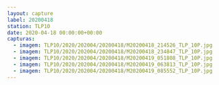 ```yaml
---
layout: capture
label: 20200418
station: TLP10
date: 2020-04-18 00:00:00+00:00
capturas:
  - imagem: TLP10/2020/202004/20200418/M20200418_214526_TLP_10P.jpg
  - imagem: TLP10/2020/202004/20200418/M20200418_234847_TLP_10P.jpg
  - imagem: TLP10/2020/202004/20200418/M20200419_051808_TLP_10P.jpg
  - imagem: TLP10/2020/202004/20200418/M20200419_063813_TLP_10P.jpg
  - imagem: TLP10/2020/202004/20200418/M20200419_085552_TLP_10P.jpg
---
```

